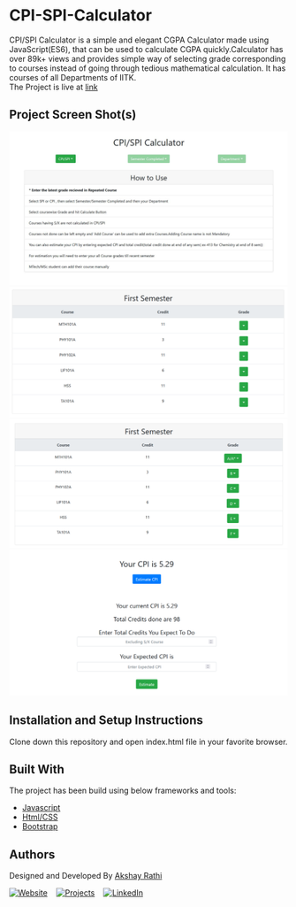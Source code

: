 # CPI-SPI-Calculator

CPI/SPI Calculator is a simple and elegant CGPA Calculator made using JavaScript(ES6), that can be used to calculate CGPA quickly.Calculator has over 89k+ views and provides simple way of selecting grade corresponding to courses instead of going through tedious mathematical calculation. It has courses of all Departments of IITK.<br>
The Project is live at <a href="https://projects.akshayrathi.com/cpi-spi-calculator/" target="_blank">link</a>

## Project Screen Shot(s)

<img src="./Screenshot/cpiSpiCalculator.jpg">

<img src="./Screenshot/firstSem.png">

<img src="./Screenshot/firstSem_2.png">

<img src="./Screenshot/cpiEstimation.png">

## Installation and Setup Instructions

Clone down this repository and open index.html file in your favorite browser.

## Built With

The project has been build using below frameworks and tools:

- [Javascript](https://developer.mozilla.org/en-US/)
- [Html/CSS](https://developer.mozilla.org/en-US/)
- [Bootstrap](https://getbootstrap.com/)

## Authors

Designed and Developed By [Akshay Rathi](https://akshayrathi.com)

<p><a href="https://akshayrathi.com/" target="_blank"><img alt="Website" src="https://img.shields.io/badge/Portfolio-%234285F4.svg?&style=for-the-badge&logo=google-chrome&logoColor=white"/></a>&nbsp;&nbsp;&nbsp;&nbsp;<a href="https://projects.akshayrathi.com/" target="_blank"><img alt="Projects" src="https://img.shields.io/badge/Projects-%F5AE29.svg?&style=for-the-badge&logo=prometheus&logoColor=white"/></a>&nbsp;&nbsp;&nbsp;&nbsp;<a href="https://www.linkedin.com/in/akshay-rathi-sde/" target="_blank"><img alt="LinkedIn" src="https://img.shields.io/badge/LinkedIn-%230077B5.svg?&style=for-the-badge&logo=LinkedIn&logoColor=white"/></a>&nbsp;&nbsp;&nbsp;&nbsp;
</p><br/>

